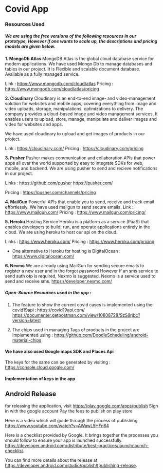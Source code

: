 # Covid App
### Resources Used 

##### We are using the free versions of the following resources in our prototype, However if one wants to scale up, the descriptions and pricing models are given below.

**1. MongoDb Atlas**
MongoDB Atlas is the global cloud database service for modern applications.
We have used Mongo Db to manage databases and tables in our project.
It is Flexible and scalable document database. Available as a fully managed service.

Link :   https://www.mongodb.com/cloud/atlas
Pricing :  https://www.mongodb.com/cloud/atlas/pricing
  

**2. Cloudinary**
Cloudinary is an end-to-end image- and video-management solution for websites and mobile apps, covering everything from image and video uploads, storage, manipulations, optimizations to delivery.
The company provides a cloud-based image and video management services. It enables users to upload, store, manage, manipulate and deliver images and video for websites and apps. 

We have used cloudinary to upload and get images of products in our project.
 
Link : https://cloudinary.com/
Pricing :  https://cloudinary.com/pricing


**3. Pusher**
Pusher makes communication and collaboration APIs that power apps all over the world supported by easy to integrate SDKs for web, mobile, and backend.
We are using pusher to send and recieve notifications in our project.

Links : https://github.com/pusher
https://pusher.com/

Pricing : https://pusher.com/channels/pricing

**4. MailGun**
Powerful APIs that enable you to send, receive and track email effortlessly.
We have used mailgun to send secure emails. 
Link : https://www.mailgun.com/
Pricing : https://www.mailgun.com/pricing/

**5. Heroku**
Hosting Service 
Heroku is a platform as a service (PaaS) that enables developers to build, run, and operate applications entirely in the cloud.
We are using heroku to host our api on the cloud.

Links : https://www.heroku.com/
Pricing : https://www.heroku.com/pricing

* One alternative to Heroku for hosting is DigitalOcean :  https://www.digitalocean.com/ 


**6. Nexmo**
We are already using MailGun for sending secure emails to register a new user and in the forgot password 
However if an sms service to send auth otp is required, Nexmo is suggested.
Nexmo is a service used to send and receive sms.
https://developer.nexmo.com/

##### Open-Source Resources used in the app :

1. The feature to show the current covid cases is implemented using the covid19api :
https://covid19api.com/
https://documenter.getpostman.com/view/10808728/SzS8rjbc?version=latest

2. The chips used in managing Tags of products in the project are implemented using :
https://github.com/DoodleScheduling/android-material-chips

#### We have also used Google maps SDK and Places Api
The keys for the same can be generated by visiting :
https://console.cloud.google.com/

#### Implementation of keys in the app 


## Android Release 


for releasing the application, visit https://play.google.com/apps/publish
Sign in with the google account 
Pay the fees to publish on play store

Here is a video which will guide through the process of publishing 
https://www.youtube.com/watch?v=AWawL5HFn64

Here is a checklist provided by Google. It brings together the processes you should follow to ensure your app is launched successfully.
https://developer.android.com/distribute/best-practices/launch/launch-checklist. 

You can find more details about the release at https://developer.android.com/studio/publish#publishing-release.










